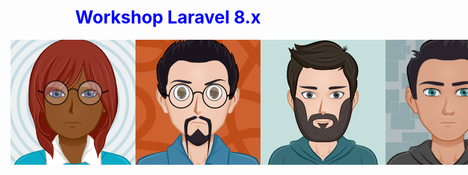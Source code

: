 <div align="center">
    <h1 style="color:blue;">Workshop Laravel 8.x</h1>
    <div style="display:flex; flex-direction:row; align-items:center;"> 
    <img src="./assets/IMG/aleks.png">
    <img src="./assets/IMG/robin.png" width="200" height="200">
    <img src="./assets/IMG/Jurgen.png">
    <img src="./assets/IMG/Robby.jpg" width="200" height="200">
</div>
</div>